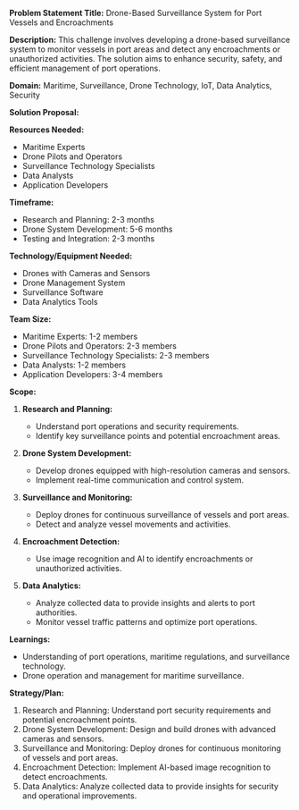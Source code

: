 **Problem Statement Title:** Drone-Based Surveillance System for Port Vessels and Encroachments

**Description:** This challenge involves developing a drone-based surveillance system to monitor vessels in port areas and detect any encroachments or unauthorized activities. The solution aims to enhance security, safety, and efficient management of port operations.

**Domain:** Maritime, Surveillance, Drone Technology, IoT, Data Analytics, Security

**Solution Proposal:**

**Resources Needed:**
- Maritime Experts
- Drone Pilots and Operators
- Surveillance Technology Specialists
- Data Analysts
- Application Developers

**Timeframe:**
- Research and Planning: 2-3 months
- Drone System Development: 5-6 months
- Testing and Integration: 2-3 months

**Technology/Equipment Needed:**
- Drones with Cameras and Sensors
- Drone Management System
- Surveillance Software
- Data Analytics Tools

**Team Size:**
- Maritime Experts: 1-2 members
- Drone Pilots and Operators: 2-3 members
- Surveillance Technology Specialists: 2-3 members
- Data Analysts: 1-2 members
- Application Developers: 3-4 members

**Scope:**
1. **Research and Planning:**
   - Understand port operations and security requirements.
   - Identify key surveillance points and potential encroachment areas.

2. **Drone System Development:**
   - Develop drones equipped with high-resolution cameras and sensors.
   - Implement real-time communication and control system.

3. **Surveillance and Monitoring:**
   - Deploy drones for continuous surveillance of vessels and port areas.
   - Detect and analyze vessel movements and activities.

4. **Encroachment Detection:**
   - Use image recognition and AI to identify encroachments or unauthorized activities.

5. **Data Analytics:**
   - Analyze collected data to provide insights and alerts to port authorities.
   - Monitor vessel traffic patterns and optimize port operations.

**Learnings:**
- Understanding of port operations, maritime regulations, and surveillance technology.
- Drone operation and management for maritime surveillance.

**Strategy/Plan:**
1. Research and Planning: Understand port security requirements and potential encroachment points.
2. Drone System Development: Design and build drones with advanced cameras and sensors.
3. Surveillance and Monitoring: Deploy drones for continuous monitoring of vessels and port areas.
4. Encroachment Detection: Implement AI-based image recognition to detect encroachments.
5. Data Analytics: Analyze collected data to provide insights for security and operational improvements.